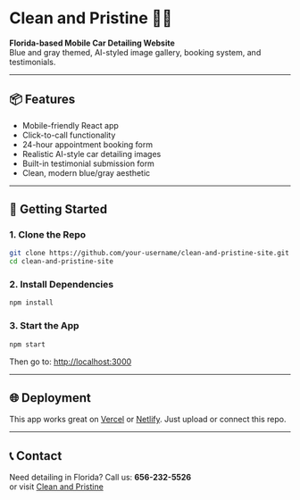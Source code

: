 # Clean and Pristine 🚗✨

**Florida-based Mobile Car Detailing Website**  
Blue and gray themed, AI-styled image gallery, booking system, and testimonials.

---

## 📦 Features
- Mobile-friendly React app
- Click-to-call functionality
- 24-hour appointment booking form
- Realistic AI-style car detailing images
- Built-in testimonial submission form
- Clean, modern blue/gray aesthetic

---

## 🚀 Getting Started

### 1. Clone the Repo
```bash
git clone https://github.com/your-username/clean-and-pristine-site.git
cd clean-and-pristine-site
```

### 2. Install Dependencies
```bash
npm install
```

### 3. Start the App
```bash
npm start
```

Then go to: [http://localhost:3000](http://localhost:3000)

---

## 🌐 Deployment

This app works great on [Vercel](https://vercel.com) or [Netlify](https://netlify.com). Just upload or connect this repo.

---

## 📞 Contact

Need detailing in Florida? Call us: **656-232-5526**  
or visit [Clean and Pristine](https://your-site.vercel.app)